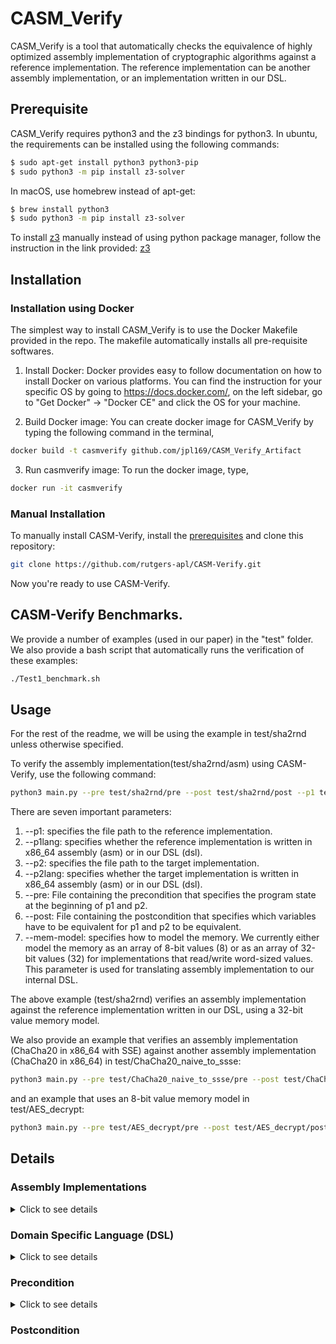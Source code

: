 # CASM_Verify
CASM_Verify is a tool that automatically checks the equivalence of highly optimized assembly implementation of cryptographic algorithms against a reference implementation. The reference implementation can be another assembly implementation, or an implementation written in our DSL.


## Prerequisite
CASM_Verify requires python3 and the z3 bindings for python3. In ubuntu, the requirements can be installed using the following commands:
```bash
$ sudo apt-get install python3 python3-pip
$ sudo python3 -m pip install z3-solver
```
In macOS, use homebrew instead of apt-get:
```bash
$ brew install python3
$ sudo python3 -m pip install z3-solver
```

To install [z3](https://github.com/Z3Prover/z3) manually instead of using python package manager, follow the instruction in the link provided: [z3](https://github.com/Z3Prover/z3)


## Installation

### Installation using Docker
The simplest way to install CASM_Verify is to use the Docker Makefile provided in the repo. The makefile automatically installs all pre-requisite softwares.

1) Install Docker: Docker provides easy to follow documentation on how to install Docker on various platforms. You can find the instruction for your specific OS by going to https://docs.docker.com/, on the left sidebar, go to "Get Docker" -> "Docker CE" and click the OS for your machine.

2) Build Docker image: You can create docker image for CASM_Verify by typing the following command in the terminal,
```bash
docker build -t casmverify github.com/jpl169/CASM_Verify_Artifact
```

3) Run casmverify image: To run the docker image, type,
```bash
docker run -it casmverify
```

### Manual Installation
To manually install CASM-Verify, install the [prerequisites](https://github.com/rutgers-apl/CASM-Verify/blob/master/README.md#prerequisite) and clone this repository:
```bash
git clone https://github.com/rutgers-apl/CASM-Verify.git
```
Now you're ready to use CASM-Verify.


## CASM-Verify Benchmarks.
We provide a number of examples (used in our paper) in the "test" folder. We also provide a bash script that automatically runs the verification of these examples:
```bash
./Test1_benchmark.sh
```

## Usage
For the rest of the readme, we will be using the example in test/sha2rnd unless otherwise specified.

To verify the assembly implementation(test/sha2rnd/asm) using CASM-Verify, use the following command:
```bash
python3 main.py --pre test/sha2rnd/pre --post test/sha2rnd/post --p1 test/sha2rnd/dsl --p1lang dsl --p2 test/sha2rnd/asm --p2lang asm --mem-model 32
```
There are seven important parameters:
  1) --p1: specifies the file path to the reference implementation.
  2) --p1lang: specifies whether the reference implementation is written in x86_64 assembly (asm) or in our DSL (dsl).
  3) --p2: specifies the file path to the target implementation.
  4) --p2lang: specifies whether the target implementation is written in x86_64 assembly (asm) or in our DSL (dsl).
  5) --pre: File containing the precondition that specifies the program state at the beginning of p1 and p2.
  6) --post: File containing the postcondition that specifies which variables have to be equivalent for p1 and p2 to be equivalent.
  7) --mem-model: specifies how to model the memory. We currently either model the memory as an array of 8-bit values (8) or as an array of 32-bit values (32) for implementations that read/write word-sized values. This parameter is used for translating assembly implementation to our internal DSL.

The above example (test/sha2rnd) verifies an assembly implementation against the reference implementation written in our DSL, using a 32-bit value memory model.

We also provide an example that verifies an assembly implementation (ChaCha20 in x86_64 with SSE) against another assembly implementation (ChaCha20 in x86_64) in test/ChaCha20_naive_to_ssse:
```bash
python3 main.py --pre test/ChaCha20_naive_to_ssse/pre --post test/ChaCha20_naive_to_ssse/post --p1 test/ChaCha20_naive_to_ssse/p1 --p1lang asm --p2 test/ChaCha20_naive_to_ssse/p2 --p2lang asm --mem-model 32
```
and an example that uses an 8-bit value memory model in test/AES_decrypt:
```bash
python3 main.py --pre test/AES_decrypt/pre --post test/AES_decrypt/post --p1 test/AES_decrypt/dsl --p1lang dsl --p2 test/AES_decrypt/asm --p2lang asm --mem_model 8
```

## Details

### Assembly Implementations
<details><summary>Click to see details</summary>
<p>

CASM-Verify accepts AT&T syntax of assembly instructions. Although CASM-Verify can accept a wide variety of instructions, it does not reason about all instructions (notably, jump instructions and labels). Whenever CASM-Verify encounters an instruction it cannot reason about, it will notify the user of the instruction.

</p>
</details>

### Domain Specific Language (DSL)
<details><summary>Click to see details</summary>
<p>

We provide an imperative C-like DSL to write the reference implementation, precondition, and the postcondition. We are actively refining our DSL to be more user friendly. To illustrate the features of our DSL, here is a code snippet of test/sha2rnd/dsl:
```
function SIGMA0(a) {
return (a >>> 2) ^ (a >>> 13) ^ (a >>> 22);
}
function CH(x, y, z) {
return (x & y) ^ (!x & z);
}
...

for (i from 0 to 1) {
	w[i] = m[i];
	sigma1 = SIGMA1(e);
	ch = CH(e,f,g);
	t1 = h + sigma1 + ch + k[i] + w[i];
...
}
```
`Variables (i.e. a)`: All variables are implicitly declared and they are integers. By default, they are 32-bit integers. If you need a different sized integers, use the format var:size, i.e. x:64 is a 64-bit integer named x. Constants are defaulted to 32-bit integers. Similar to variables, you can declare different sizes of constants, i.e. 1553:40 is a 40-bit integer representing the value 1553.
`Arrays (i.e. w[i])`: Like variables, arrays use 32-bit indices and hold 32-bit values by default. If you need different sized arrays, use the format name:s1\[index:s2\], i.e. mem:8\[addr:64\] is an array named mem, which uses 64-bit indices and returns 8-bit values.
`Loops`: Our DSL only allows a fixed-iteration for loop. CASM-verify internally unroll the for loop.
`Function`: our DSL supports mathematical functions. CASM-verify internally inlines the function.

</p>
</details>

### Precondition
<details><summary>Click to see details</summary>
<p>

CASM-Verify requires information about the initial program states of p1 and p2 through Precondition. Because of possible ambiguity between variable names in p1 and p2, all variables in Precondition and Postcondition must be prepended with "P1." if the variable is from p1 and "P2." if the variable is from p2. For example, precondition test/sha2rnd/pre,
```
@Data{P2.rbp:64, P2.rbp:64 ~ P2.rbp:64 + 7:64};
...

P1.a == P2.eax; 
P1.b == P2.ebx;
...
P2.mem[P2.rbp:64] == 0xe49b69c1;
...
P1.m[0] == P2.mem[P2.rsi:64];
...
```
specifies that the variable *a* from *p1* and register *eax* from *p2* are equivalent. Additionally,  

`@Data`: Describes the data regions in the memory used by assembly implementations.  
	1) Argument #1: Which register points to the region. (i.e. P2.rbp:64 says this data region is pointed by the register rbp)  
	2) Argument #2: What is the range of the regions? (i.e. The size of the region is 8 bytes starting from rbp)  
	
`mem[]`: Array "mem" is registered to be used for the memory model for the assembly implementations. To describe the content of the memory, use mem.

</p>
</details>

### Postcondition
